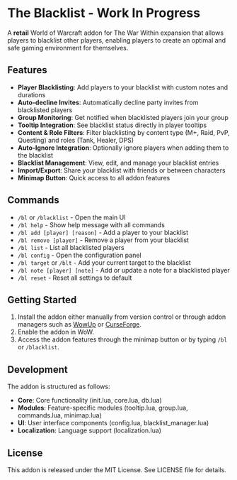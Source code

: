 # The Blacklist - Work In Progress

A **retail** World of Warcraft addon for The War Within expansion that allows players to blacklist other players, enabling players to create an optimal and safe gaming environment for themselves.

## Features

- **Player Blacklisting**: Add players to your blacklist with custom notes and durations
- **Auto-decline Invites**: Automatically decline party invites from blacklisted players
- **Group Monitoring**: Get notified when blacklisted players join your group
- **Tooltip Integration**: See blacklist status directly in player tooltips
- **Content & Role Filters**: Filter blacklisting by content type (M+, Raid, PvP, Questing) and roles (Tank, Healer, DPS)
- **Auto-Ignore Integration**: Optionally ignore players when adding them to the blacklist
- **Blacklist Management**: View, edit, and manage your blacklist entries
- **Import/Export**: Share your blacklist with friends or between characters
- **Minimap Button**: Quick access to all addon features

## Commands

- `/bl` or `/blacklist` - Open the main UI
- `/bl help` - Show help message with all commands
- `/bl add [player] [reason]` - Add a player to your blacklist
- `/bl remove [player]` - Remove a player from your blacklist
- `/bl list` - List all blacklisted players
- `/bl config` - Open the configuration panel
- `/bl target` or `/blt` - Add your current target to the blacklist
- `/bl note [player] [note]` - Add or update a note for a blacklisted player
- `/bl reset` - Reset all settings to default

## Getting Started

1. Install the addon either manually from version control or through addon managers such as [WowUp](https://wowup.io/) or [CurseForge](https://www.curseforge.com/).
2. Enable the addon in WoW.
3. Access the addon features through the minimap button or by typing `/bl` or `/blacklist`.

## Development

The addon is structured as follows:

- **Core**: Core functionality (init.lua, core.lua, db.lua)
- **Modules**: Feature-specific modules (tooltip.lua, group.lua, commands.lua, minimap.lua)
- **UI**: User interface components (config.lua, blacklist_manager.lua)
- **Localization**: Language support (localization.lua)

## License

This addon is released under the MIT License. See LICENSE file for details.

